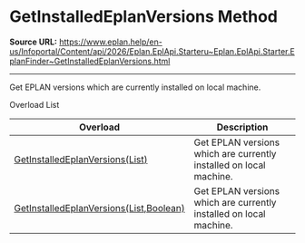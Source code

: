 # GetInstalledEplanVersions Method

**Source URL:** https://www.eplan.help/en-us/Infoportal/Content/api/2026/Eplan.EplApi.Starteru~Eplan.EplApi.Starter.EplanFinder~GetInstalledEplanVersions.html

---

Get EPLAN versions which are currently installed on local machine.

Overload List

| Overload | Description |
| --- | --- |
| [GetInstalledEplanVersions(List<EplanData>)](Eplan.EplApi.Starteru~Eplan.EplApi.Starter.EplanFinder~GetInstalledEplanVersions(List{EplanData}).html) | Get EPLAN versions which are currently installed on local machine. |
| [GetInstalledEplanVersions(List<EplanData>,Boolean)](Eplan.EplApi.Starteru~Eplan.EplApi.Starter.EplanFinder~GetInstalledEplanVersions(List{EplanData},Boolean).html) | Get EPLAN versions which are currently installed on local machine. |

